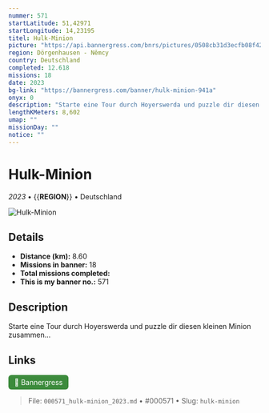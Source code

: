 ```yaml
---
nummer: 571
startLatitude: 51,42971
startLongitude: 14,23195
titel: Hulk-Minion
picture: "https://api.bannergress.com/bnrs/pictures/0508cb31d3ecfb08f420504edd64dff2"
region: Dörgenhausen - Němcy
country: Deutschland
completed: 12.618
missions: 18
date: 2023
bg-link: "https://bannergress.com/banner/hulk-minion-941a"
onyx: 0
description: "Starte eine Tour durch Hoyerswerda und puzzle dir diesen kleinen Minion zusammen..."
lengthKMeters: 8,602
umap: ""
missionDay: ""
notice: ""
---
```

# Hulk-Minion

*2023* • {{__REGION__}} • Deutschland

![Hulk-Minion](https://api.bannergress.com/bnrs/pictures/0508cb31d3ecfb08f420504edd64dff2)



## Details
- **Distance (km):** 8.60
- **Missions in banner:** 18
- **Total missions completed:** 
- **This is my banner no.:** 571



## Description
Starte eine Tour durch Hoyerswerda und puzzle dir diesen kleinen Minion zusammen...



## Links
<a href="https://bannergress.com/banner/hulk-minion-941a" target="_blank" style="display:inline-block;margin-right:8px;padding:6px 12px;background:#3c8b3c;color:#fff;text-decoration:none;border-radius:6px;">🔗 Bannergress</a>



> File: `000571_hulk-minion_2023.md` • #000571 • Slug: `hulk-minion`
